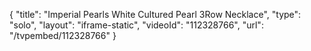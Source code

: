 {
    "title": "Imperial Pearls White Cultured Pearl 3Row Necklace",
    "type": "solo",
    "layout": "iframe-static",
    "videoId": "112328766",
    "url": "\/tvpembed\/112328766"
}